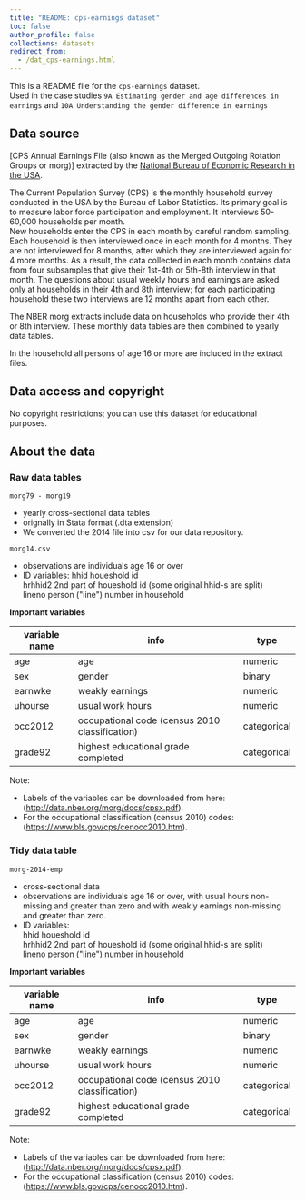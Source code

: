 ```yaml
---
title: "README: cps-earnings dataset"
toc: false
author_profile: false
collections: datasets
redirect_from:
  - /dat_cps-earnings.html
---
```


This is a  README file for the `cps-earnings` dataset.   
Used in the case studies `9A Estimating gender and age differences in earnings` and `10A Understanding the gender difference in earnings`  

## Data source  

[CPS Annual Earnings File (also known as the Merged Outgoing Rotation Groups or morg)] extracted by the [National Bureau of Economic Research in the USA](http://www2.nber.org/data/morg.html).   

The Current Population Survey (CPS) is the monthly household survey conducted in the USA by the Bureau of Labor Statistics. Its primary goal is to measure labor force participation and employment. It interviews 50-60,000 households per month.  
New households enter the CPS in each month by careful random sampling. Each household is then interviewed once in each month for 4 months. They are not interviewed for 8 months, after which they are interviewed again for 4 more months. As a result, the data collected in each month contains data from four subsamples that give their 1st-4th or 5th-8th interview in that month. The questions about usual weekly hours and earnings are asked only at households in their 4th and 8th interview; for each participating household these two interviews are 12 months apart from each other.  

The NBER morg extracts include data on households who provide their 4th or 8th interview. These monthly data tables are then combined to yearly data tables.  

In the household all persons of age 16 or more are included in the extract files.  


## Data access and copyright  

No copyright restrictions; you can use this dataset for educational purposes.  



## About the data  


### Raw data tables  

`morg79 - morg19`  
* yearly cross-sectional data tables  
* orignally in Stata format (.dta extension)  
* We converted the 2014 file into csv for our data repository.  

 `morg14.csv`  
 * observations are individuals age 16 or over  
 * ID variables:
  	hhid 	houeshold id  
  	hrhhid2 2nd part of houeshold id (some original hhid-s are split)  
  	lineno  person ("line") number in household  

**Important variables**  

| variable name 	| info    	| type   	|
|---------------	|-----------------------	|--------	|  
|  age  |  age  |  numeric  |  
|  sex  |  gender  |  binary  |  
|  earnwke  |  weakly earnings  |  numeric  |  
|  uhourse  |  usual work hours  |  numeric  |  
|  occ2012  |  occupational code (census 2010 classification)  |  categorical  |  
|  grade92  |  highest educational grade completed  |  categorical  |  

Note:
* Labels of the variables can be downloaded from here:(http://data.nber.org/morg/docs/cpsx.pdf).  
* For the occupational classification (census 2010) codes:(https://www.bls.gov/cps/cenocc2010.htm).  

### Tidy data table  

`morg-2014-emp`  
* cross-sectional data  
* observations are individuals age 16 or over, with usual hours non-missing and greater than zero and with weakly earnings non-missing and greater than zero.  
* ID variables:  
	 	hhid 	houeshold id  
	 	hrhhid2 2nd part of houeshold id (some original hhid-s are split)  
	 	lineno  person ("line") number in household  

 **Important variables**  
 
| variable name 	| info    	| type   	|
|---------------	|-----------------------	|--------	|  
|  age  |  age  |  numeric  |  
|  sex  |  gender  |  binary  |  
|  earnwke  |  weakly earnings  |  numeric  |  
|  uhourse  |  usual work hours  |  numeric  |  
|  occ2012  |  occupational code (census 2010 classification)  |  categorical  |  
|  grade92  |  highest educational grade completed  |  categorical  |    

Note:
* Labels of the variables can be downloaded from here:(http://data.nber.org/morg/docs/cpsx.pdf).  
* For the occupational classification (census 2010) codes:(https://www.bls.gov/cps/cenocc2010.htm).  
